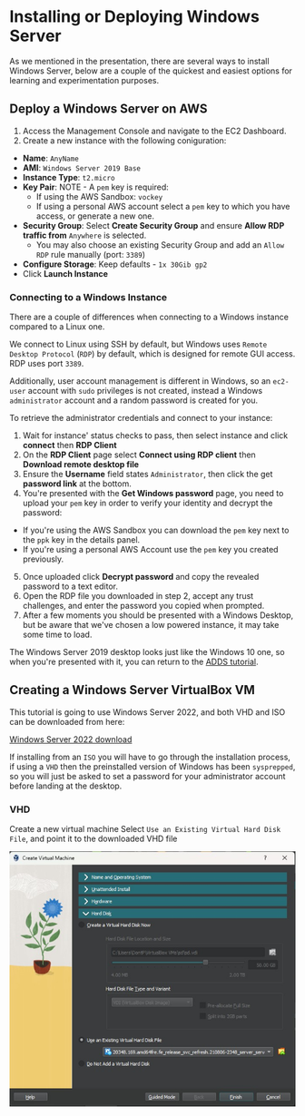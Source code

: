 # Installing or Deploying Windows Server

As we mentioned in the presentation, there are several ways to install Windows Server, below are a couple of the quickest and easiest options for learning and experimentation purposes.

## Deploy a Windows Server on AWS

1. Access the Management Console and navigate to the EC2 Dashboard. 
2. Create a new instance with the following coniguration:

- **Name**: `AnyName`
- **AMI**: `Windows Server 2019 Base`
- **Instance Type**: `t2.micro`
- **Key Pair**: NOTE - A `pem` key is required:
  - If using the AWS Sandbox: `vockey`
  - If using a personal AWS account select a `pem` key to which you have access, or generate a new one.
- **Security Group**: Select **Create Security Group** and ensure **Allow RDP traffic from** `Anywhere` is selected.
  - You may also choose an existing Security Group and add an `Allow RDP` rule manually (port: `3389`)
- **Configure Storage**: Keep defaults - `1x 30Gib gp2` 
- Click **Launch Instance**

### Connecting to a Windows Instance

There are a couple of differences when connecting to a Windows instance compared to a Linux one.

We connect to Linux using SSH by default, but Windows uses `Remote Desktop Protocol` (`RDP`) by default, which is designed for remote GUI access. RDP uses port `3389`.

Additionally, user account management is different in Windows, so an `ec2-user` account with `sudo` privileges is not created, instead a Windows `administrator` account and a random password is created for you.

To retrieve the administrator credentials and connect to your instance:

1. Wait for instance' status checks to pass, then select instance and click **connect** then **RDP Client**
2. On the **RDP Client** page select **Connect using RDP client** then **Download remote desktop file**
3. Ensure the **Username** field states `Administrator`, then click the get **password link** at the bottom.
4. You're presented with the **Get Windows password** page, you need to upload your `pem` key in order to verify your identity and decrypt the password:

  - If you're using the AWS Sandbox you can download the `pem` key next to the `ppk` key in the details panel.
  - If you're using a personal AWS Account use the `pem` key you created previously.

5. Once uploaded click **Decrypt password** and copy the revealed password to a text editor.
6. Open the RDP file you downloaded in step 2, accept any trust challenges, and enter the password you copied when prompted.
7. After a few moments you should be presented with a Windows Desktop, but be aware that we've chosen a low powered instance, it may take some time to load.

The Windows Server 2019 desktop looks just like the Windows 10 one, so when you're presented with it, you can return to the [ADDS tutorial](/Deploy-ADDS.md).


## Creating a Windows Server VirtualBox VM

This tutorial is going to use Windows Server 2022, and both VHD and ISO can be downloaded from here:

[Windows Server 2022 download](https://www.microsoft.com/en-us/evalcenter/download-windows-server-2022)

If installing from an `ISO` you will have to go through the installation process, if using a `VHD` then the preinstalled version of Windows has been `sysprepped`, so you will just be asked to set a password for your administrator account before landing at the desktop.

### VHD
Create a new virtual machine
Select `Use an Existing Virtual Hard Disk File`, and point it to the downloaded VHD file

![DIAGRAM](./img/VBox-vhd.jpg)